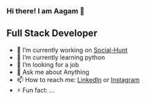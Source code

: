 ### Hi there! I am Aagam 👋
## Full Stack Developer 

- 🔭 I’m currently working on [Social-Hunt](https://github.com/AagamGada/Social-Hunt)
- 🌱 I’m currently learning python 
- 👯 I’m looking for a job 
- 💬 Ask me about Anything
- 📫 How to reach me: [LinkedIn](https://www.linkedin.com/in/aagam-gada-7612a616b/) or [Instagram](https://www.instagram.com/aagam_27/)
- ⚡ Fun fact: ...
